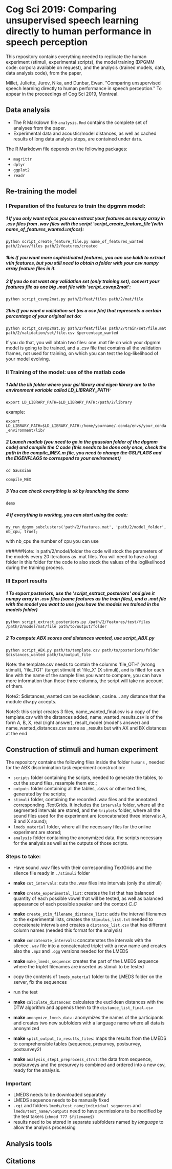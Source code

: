 # Cog Sci 2019: Comparing unsupervised speech learning directly to human performance in speech perception

This repository contains everything needed to replicate the human experiment (stimuli, experimental scripts), the model training (DPGMM code: corpora available on request), and the analysis (trained models, data, data analysis code), from the paper,

Millet, Juliette, Jurov, Nika, and Dunbar, Ewan. "Comparing unsupervised speech learning directly to human performance in speech perception." To appear in the proceedings of Cog Sci 2019, Montreal.

## Data analysis

- The R Markdown file `analysis.Rmd` contains the complete set of analyses from the paper.
- Experimental data and acoustic/model distances, as well as cached results of long data analysis steps, are contained under `data`.

The R Markdown file depends on the following packages:

- `magrittr`
- `dplyr`
- `ggplot2`
- `readr`

## Re-training the model

### I Preparation of the features to train the dpgmm model:

##### 1 If you only want mfccs you can extract your features as numpy array in .csv files from .wav files with the script 'script_create_feature_file'(with name_of_features_wanted=mfccs):

```python script_create_feature_file.py name_of_features_wanted path/2/wav/files path/2/features/created```

##### 1bis If you want more sophisticated features, you can use kaldi to extract vtln features, but you still need to obtain a folder with your csv numpy array feature files in it.
##### 2 If you do not want any validation set (only training set), convert your features file as one big .mat file with 'script_csvnp2mat':

```python script_csvnp2mat.py path/2/feat/files path/2/mat/file```

##### 2bis If you want a validation set (as a csv file) that represents a certain percentage of your original set do:

```python script_csvnp2mat.py path/2/feat/files path/2/train/set/file.mat path/2/validation/set/file.csv $percentage_wanted ```

If you do that, you will obtain two files: one .mat file on wich your dpgmm model is going to be trained, and a .csv file that contains all the validation frames, not used for training, on which you can test the log-likelihood of your model evolving.
### II Training of the model: use of the matlab code

##### 1 Add the lib folder where your gsl library and eigen library are to the environment variable called LD_LIBRARY_PATH:

```export LD_LIBRARY_PATH=$LD_LIBRARY_PATH:/path/2/library```

example:

```export LD_LIBRARY_PATH=$LD_LIBRARY_PATH:/home/yourname/.conda/envs/your_conda_environment/lib/```

##### 2 Launch matlab (you need to go in the gaussian folder of the dpgmm code) and compile the C code (this needs to be done only once, check the path in the compile_MEX.m file, you need to change the GSLFLAGS and the EIGENFLAGS to correspond to your environment)

```cd Gaussian```

```compile_MEX```

##### 3 You can check everything is ok by launching the demo

```demo```

##### 4 If everything is working, you can start using the code:

```my_run_dpgmm_subclusters('path/2/features.mat', 'path/2/model_folder', nb_cpu, true);```

with nb_cpu the number of cpu you can use

######Note: in path/2/model/folder the code will stock the parameters of the models every 20 iterations as .mat files. You will need to have a log/ folder in this folder for the code to also stock the values of the loglikelihood during the training process.
### III Export results

##### 1 To export posteriors, use the 'script_extract_posteriors' and give it numpy array in .csv files (same features as the train files), and a .mat file with the model you want to use (you have the models we trained in the models folder)

```python script_extract_posteriors.py /path/2/features/test/files /path/2/model/mat/file path/to/output/folder```


##### 2 To compute ABX scores and distances wanted, use script_ABX.py

```python script_ABX.py path/to/template.csv path/to/posteriors/folder $distances_wanted path/to/output_file```

Note: the template.csv needs to contain the columns 'file_OTH' (wrong stimuli), 'file_TGT' (target stimuli) et 'file_X' (X stimuli), and is filled for each line with the name of the sample files you want to compare, you can have more information than those three columns, the script will take no account of them.

Note2: $distances_wanted can be euclidean, cosine... any distance that the module dtw.py accepts.  

Note3: this script creates 3 files, name_wanted_final.csv is a copy of the template.csv with the distances added, name_wanted_results.csv is of the form A, B, X, real (right answer), result_model (model's answer) and name_wanted_distances.csv same as _results but with AX and BX distances at the end


## Construction of stimuli and human experiment

The repository contains the following files inside the folder `humans` , needed for the ABX discrimination task experiment construction:

* `scripts` folder containing the scripts, needed to generate the tables, to cut the sound files, resample them etc.;
* `outputs` folder containing all the tables, .csvs or other text files, generated by the scripts;
* `stimuli` folder, containing the recorded .wav files and the annotated corresponding .TextGrids. It includes the `intervals` folder, where all the segmented intervals are stored, and the `triplets` folder, where all the sound files used for the experiment are (concatenated three intervals: A, B and X sound);
* `lmeds_material` folder, where all the necessary files for the online experiment are stored;
* `analysis` folder containing the anonymized data, the scripts necessary for the analysis as well as the outputs of those scripts.

### Steps to take:

* Have sound .wav files with their corresponding TextGrids and the silence file ready in `./stimuli` folder
* **make** `cut_intervals`: cuts the .wav files into intervals (only the stimuli)
* **make** `create_experimental_list`: creates the list that has balanced quantity of each possible vowel that will be tested, as well as balanced appearance of each possible speaker and the context *C_C*
* **make** `create_stim_filename_distance_lists`: adds the interval filenames to the experimental lists, creates the `Stimulus_list.txt` needed to concatenate intervals and creates a `distance_list.csv` that has different column names (needed this format for the analysis)
* **make** `concatenate_intervals`: concatenates the intervals with the silence `.wav` file into a concatenated triplet with a new name and creates also the `.mp3` and `.ogg` versions needed for the LMEDS
* **make** `make_lmeds_sequence`: creates the part of the LMEDS sequence where the triplet filenames are inserted as stimuli to be tested

* copy the contents of `lmeds_material` folder to the LMEDS folder on the server, fix the sequences
* run the test

* **make** `calculate_distances`: calculates the euclidean distances with the DTW algorithm and appends them to the `distance_list_final.csv`
* **make** `anonymize_lmeds_data`: anonymizes the names of the participants and creates two new subfolders with a language name where all data is anonymized
* **make** `split_output_to_results_files`: maps the results from the LMEDS to comprehensible tables (sequence, presurvey, postsurvey, postsurvey2)
* **make** `analysis_step1_preprocess_strut`: the data from sequence, postsurveys and the presurvey is combined and ordered into a new csv, ready for the analysis.


### Important

* LMEDS needs to be downloaded separately
* LMEDS sequence needs to be manually fixed
* `.cgi` and folders `lmeds/test_name/individual_sequences` and `lmeds/test_name/\outputs` need to have permissions to be modified by the test takers (`chmod 777 $filename$`)
* results need to be stored in separate subfolders named by *language* to allow the analysis processing

## Analysis tools
## Citations
